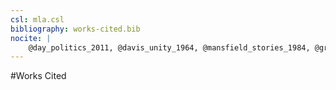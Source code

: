 ```yaml
---
csl: mla.csl
bibliography: works-cited.bib
nocite: | 
	@day_politics_2011, @davis_unity_1964, @mansfield_stories_1984, @greenblatt_norton_2006, @kleine_garden_1963, @walker_unresolved_1957, @taylor_crashing_1958, @magalaner_fiction_1971, @barthes_roland_s/z_1974, @gifford_ulysses_1988, @halasz_dexter_1994
---
```


#Works Cited

